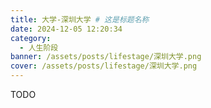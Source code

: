 ```yaml
---
title: 大学-深圳大学 # 这是标题名称
date: 2024-12-05 12:20:34
category:
  - 人生阶段
banner: /assets/posts/lifestage/深圳大学.png
cover: /assets/posts/lifestage/深圳大学.png
---
```


TODO